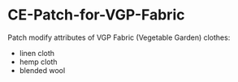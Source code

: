 # CE-Patch-for-VGP-Fabric

Patch modify attributes of VGP Fabric (Vegetable Garden) clothes:
 - linen cloth
 - hemp cloth
 - blended wool
